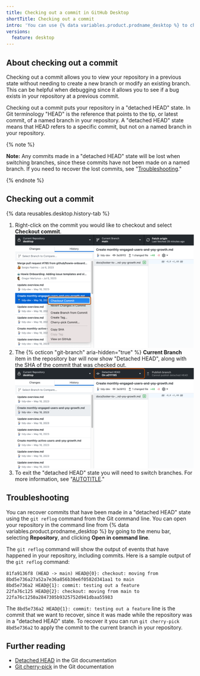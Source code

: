 ```yaml
---
title: Checking out a commit in GitHub Desktop
shortTitle: Checking out a commit
intro: 'You can use {% data variables.product.prodname_desktop %} to checkout a previous commit in your repository.'
versions:
  feature: desktop
---
```


## About checking out a commit

Checking out a commit allows you to view your repository in a previous state without needing to create a new branch or modify an existing branch. This can be helpful when debugging since it allows you to see if a bug exists in your repository at a previous commit.

Checking out a commit puts your repository in a "detached HEAD" state. In Git terminology "HEAD" is the reference that points to the tip, or latest commit, of a named branch in your repository. A "detached HEAD" state means that HEAD refers to a specific commit, but not on a named branch in your repository.

{% note %}

**Note:** Any commits made in a "detached HEAD" state will be lost when switching branches, since these commits have not been made on a named branch. If you need to recover the lost commits, see "[Troubleshooting](#troubleshooting)."

{% endnote %}

## Checking out a commit

{% data reusables.desktop.history-tab %}
1. Right-click on the commit you would like to checkout and select **Checkout commit**.
    ![Screenshot of a list of commits in the "History" tab. Next to a commit, in a context menu, the "Checkout Commit" option is highlighted with an orange outline.](/assets/images/help/desktop/checkout-commit.png)
1. The {% octicon "git-branch" aria-hidden="true" %} **Current Branch** item in the repository bar will now show "Detached HEAD", along with the SHA of the commit that was checked out.
    ![Screenshot of the repository bar. The "Current Branch" item shows a "Detached HEAD" state and is highlighted with an orange outline.](/assets/images/help/desktop/branch-item.png)
1. To exit the "detached HEAD" state you will need to switch branches. For more information, see "[AUTOTITLE](/desktop/contributing-and-collaborating-using-github-desktop/making-changes-in-a-branch/managing-branches-in-github-desktop#switching-between-branches)."

## Troubleshooting

You can recover commits that have been made in a "detached HEAD" state using the `git reflog` command from the Git command line. You can open your repository in the command line from {% data variables.product.prodname_desktop %} by going to the menu bar, selecting **Repository**, and clicking **Open in command line**.

The `git reflog` command will show the output of events that have happened in your repository, including commits. Here is a sample output of the `git reflog` command:

```shell
81fa9136f8 (HEAD -> main) HEAD@{0}: checkout: moving from 8bd5e736a27a52a7e36a856b30e6f0582d341aa1 to main
8bd5e736a2 HEAD@{1}: commit: testing out a feature
22fa76c125 HEAD@{2}: checkout: moving from main to 22fa76c1250a2847305b9325752d941dbaa55983
```

The `8bd5e736a2 HEAD@{1}: commit: testing out a feature` line is the commit that we want to recover, since it was made while the repository was in a "detached HEAD" state. To recover it you can run `git cherry-pick 8bd5e736a2` to apply the commit to the current branch in your repository.

## Further reading

- [Detached HEAD](https://git-scm.com/docs/git-checkout#_detached_head) in the Git documentation
- [Git cherry-pick](https://git-scm.com/docs/git-cherry-pick) in the Git documentation
